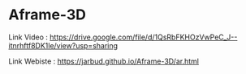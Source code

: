 # Aframe-3D
Link Video : https://drive.google.com/file/d/1QsRbFKHOzVwPeC_J--itnrhftf8DK1le/view?usp=sharing 

Link Webiste : https://jarbud.github.io/Aframe-3D/ar.html
